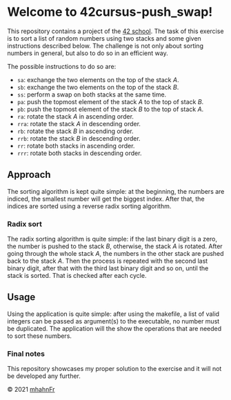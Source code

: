 # Welcome to 42cursus-push_swap!
This repository contains a project of the [42 school]. The task of this
exercise is to sort a list of random numbers using two stacks and some given
instructions described below. The challenge is not only about sorting numbers
in general, but also to do so in an efficient way.

The possible instructions to do so are:
 - ``sa``: exchange the two elements on the top of the stack *A*.
 - ``sb``: exchange the two elements on the top of the stack *B*.
 - ``ss``: perform a swap on both stacks at the same time.
 - ``pa``: push the topmost element of the stack *A* to the top of stack *B*.
 - ``pb``: push the topmost element of the stack *B* to the top of stack *A*.
 - ``ra``: rotate the stack *A* in ascending order.
 - ``rra``: rotate the stack *A* in descending order.
 - ``rb``: rotate the stack *B* in ascending order.
 - ``rrb``: rotate the stack *B* in descending order.
 - ``rr``: rotate both stacks in ascending order.
 - ``rrr``: rotate both stacks in descending order.

## Approach
The sorting algorithm is kept quite simple: at the beginning, the numbers are
indiced, the smallest number will get the biggest index. After that, the
indices are sorted using a reverse radix sorting algorithm.

### Radix sort
The radix sorting algorithm is quite simple: if the last binary digit is a
zero, the number is pushed to the stack *B*, otherwise, the stack *A* is
rotated. After going through the whole stack *A*, the numbers in the other
stack are pushed back to the stack *A*. Then the process is repeated with the
second last binary digit, after that with the third last binary digit and so
on, until the stack is sorted. That is checked after each cycle.

## Usage
Using the application is quite simple: after using the makefile, a list of
valid integers can be passed as argument(s) to the executable, no number must
be duplicated. The application will the show the operations that are needed to
sort these numbers.

### Final notes
This repository showcases my proper solution to the exercise and it will not be
developed any further.

© 2021 [mhahnFr](https://www.github.com/mhahnFr)

[42 school]: https://www.42heilbronn.de/learncoderepeat
